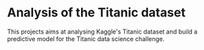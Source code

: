 # Analysis of the Titanic dataset

This projects aims at analysing Kaggle's Titanic dataset and build a predictive model for the Titanic data science challenge.
